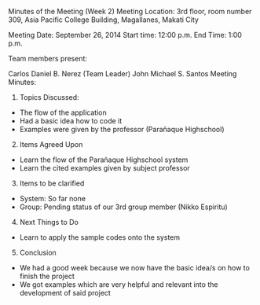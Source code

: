 Minutes of the Meeting (Week 2)
Meeting Location: 3rd floor, room number 309, Asia Pacific College Building, Magallanes, Makati City

Meeting Date: September 26, 2014 Start time: 12:00 p.m. End Time: 1:00 p.m.

Team members present:

Carlos Daniel B. Nerez (Team Leader)
John Michael S. Santos
Meeting Minutes:

1. Topics Discussed:

- The flow of the application
- Had a basic idea how to code it
- Examples were given by the professor (Parañaque Highschool)

2. Items Agreed Upon

- Learn the flow of the Parañaque Highschool system
- Learn the cited examples given by subject professor

3. Items to be clarified

- System: So far none
- Group: Pending status of our 3rd group member (Nikko Espiritu)

4. Next Things to Do

- Learn to apply the sample codes onto the system

5. Conclusion

- We had a good week because we now have the basic idea/s on how to finish the project
- We got examples which are very helpful and relevant into the development of said project